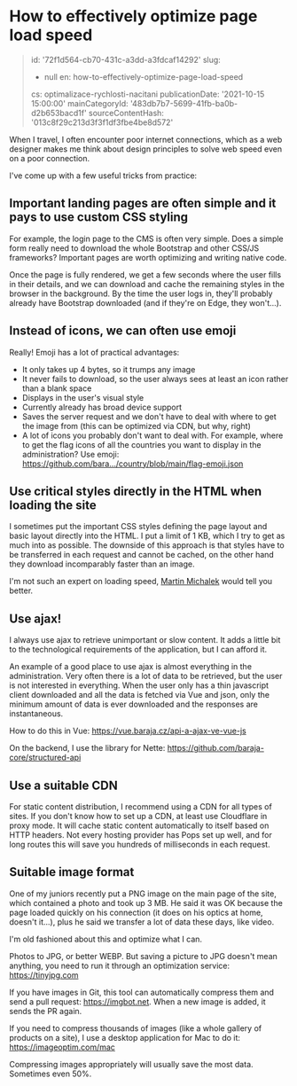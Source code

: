How to effectively optimize page load speed
===========================================

> id: '72f1d564-cb70-431c-a3dd-a3fdcaf14292'
> slug:
> 	- null
> 	en: how-to-effectively-optimize-page-load-speed
> 
> cs: optimalizace-rychlosti-nacitani
> publicationDate: '2021-10-15 15:00:00'
> mainCategoryId: '483db7b7-5699-41fb-ba0b-d2b653bacd1f'
> sourceContentHash: '013c8f29c213d3f3f1df3fbe4be8d572'

When I travel, I often encounter poor internet connections, which as a web designer makes me think about design principles to solve web speed even on a poor connection.

I've come up with a few useful tricks from practice:

Important landing pages are often simple and it pays to use custom CSS styling
-----------------------------------------------------------------------------------

For example, the login page to the CMS is often very simple. Does a simple form really need to download the whole Bootstrap and other CSS/JS frameworks? Important pages are worth optimizing and writing native code.

Once the page is fully rendered, we get a few seconds where the user fills in their details, and we can download and cache the remaining styles in the browser in the background. By the time the user logs in, they'll probably already have Bootstrap downloaded (and if they're on Edge, they won't...).

Instead of icons, we can often use emoji
-----------------------------------

Really! Emoji has a lot of practical advantages:

- It only takes up 4 bytes, so it trumps any image
- It never fails to download, so the user always sees at least an icon rather than a blank space
- Displays in the user's visual style
- Currently already has broad device support
- Saves the server request and we don't have to deal with where to get the image from (this can be optimized via CDN, but why, right)
- A lot of icons you probably don't want to deal with. For example, where to get the flag icons of all the countries you want to display in the administration? Use emoji: https://github.com/bara.../country/blob/main/flag-emoji.json

Use critical styles directly in the HTML when loading the site
------------------------------------------------------

I sometimes put the important CSS styles defining the page layout and basic layout directly into the HTML. I put a limit of 1 KB, which I try to get as much into as possible. The downside of this approach is that styles have to be transferred in each request and cannot be cached, on the other hand they download incomparably faster than an image.

I'm not such an expert on loading speed, [Martin Michalek](https://www.programia.cz/rozhovor-martin-michalek-rychlost-webu/) would tell you better.

Use ajax!
--------------

I always use ajax to retrieve unimportant or slow content. It adds a little bit to the technological requirements of the application, but I can afford it.

An example of a good place to use ajax is almost everything in the administration. Very often there is a lot of data to be retrieved, but the user is not interested in everything. When the user only has a thin javascript client downloaded and all the data is fetched via Vue and json, only the minimum amount of data is ever downloaded and the responses are instantaneous.

How to do this in Vue: https://vue.baraja.cz/api-a-ajax-ve-vue-js

On the backend, I use the library for Nette: https://github.com/baraja-core/structured-api

Use a suitable CDN
---------------------

For static content distribution, I recommend using a CDN for all types of sites. If you don't know how to set up a CDN, at least use Cloudflare in proxy mode. It will cache static content automatically to itself based on HTTP headers. Not every hosting provider has Pops set up well, and for long routes this will save you hundreds of milliseconds in each request.

Suitable image format
---------------------

One of my juniors recently put a PNG image on the main page of the site, which contained a photo and took up 3 MB. He said it was OK because the page loaded quickly on his connection (it does on his optics at home, doesn't it...), plus he said we transfer a lot of data these days, like video.

I'm old fashioned about this and optimize what I can.

Photos to JPG, or better WEBP. But saving a picture to JPG doesn't mean anything, you need to run it through an optimization service: https://tinyjpg.com

If you have images in Git, this tool can automatically compress them and send a pull request: https://imgbot.net. When a new image is added, it sends the PR again.

If you need to compress thousands of images (like a whole gallery of products on a site), I use a desktop application for Mac to do it: https://imageoptim.com/mac

Compressing images appropriately will usually save the most data. Sometimes even 50%.
